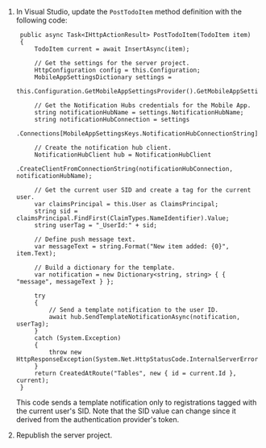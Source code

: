 <!---Use the procedure that matches your backend project type&mdash;either [.NET backend](#dotnet) or [Node.js backend](#nodejs).

### <a name="dotnet"></a>.NET backend project -->
1. In Visual Studio, update the `PostTodoItem` method definition with the following code:  

        public async Task<IHttpActionResult> PostTodoItem(TodoItem item)
        {
            TodoItem current = await InsertAsync(item);
    
            // Get the settings for the server project.
            HttpConfiguration config = this.Configuration;
            MobileAppSettingsDictionary settings =
                this.Configuration.GetMobileAppSettingsProvider().GetMobileAppSettings();
    
            // Get the Notification Hubs credentials for the Mobile App.
            string notificationHubName = settings.NotificationHubName;
            string notificationHubConnection = settings
                .Connections[MobileAppSettingsKeys.NotificationHubConnectionString].ConnectionString;
    
            // Create the notification hub client.
            NotificationHubClient hub = NotificationHubClient
                .CreateClientFromConnectionString(notificationHubConnection, notificationHubName);
    
            // Get the current user SID and create a tag for the current user.
            var claimsPrincipal = this.User as ClaimsPrincipal;
            string sid = claimsPrincipal.FindFirst(ClaimTypes.NameIdentifier).Value;
            string userTag = "_UserId:" + sid;
    
            // Define push message text.
            var messageText = string.Format("New item added: {0}", item.Text);
    
            // Build a dictionary for the template.
            var notification = new Dictionary<string, string> { { "message", messageText } };
    
            try
            {
                // Send a template notification to the user ID.
                await hub.SendTemplateNotificationAsync(notification, userTag);
            }
            catch (System.Exception)
            {
                throw new HttpResponseException(System.Net.HttpStatusCode.InternalServerError);
            }
            return CreatedAtRoute("Tables", new { id = current.Id }, current);
        }

    This code sends a template notification only to registrations tagged with the current user's SID. Note that the SID value can change since it derived from the authentication provider's token. 
 
2. Republish the server project.

<!---### <a name="nodejs"></a>Node.js backend project

1. Replace the existing code in the todoitem.js file with the following:

        var azureMobileApps = require('azure-mobile-apps'),
        promises = require('azure-mobile-apps/src/utilities/promises'),
        logger = require('azure-mobile-apps/src/logger');
    
        var table = azureMobileApps.table();
        
        table.insert(function (context) {
        // For more information about the Notification Hubs JavaScript SDK, 
        // see http://aka.ms/nodejshubs
        logger.info('Running TodoItem.insert');

        // Get the current user SID and create a tag for the current user.
        string userTag = context.user.Id;
        
        // Define the template payload.
        var payload = '{"message": context.item.text}'; 
        
        // Execute the insert.  The insert returns the results as a Promise,
        // Do the push as a post-execute action within the promise flow.
        return context.execute()
            .then(function (results) {
                // Only do the push if configured
                if (context.push) {
                    // Send a template notification.
                    context.push.send(userTag, payload, function (error) {
                        if (error) {
                            logger.error('Error while sending push notification: ', error);
                        } else {
                            logger.info('Push notification sent successfully!');
                        }
                    });
                }
                // Don't forget to return the results from the context.execute()
                return results;
            })
            .catch(function (error) {
                logger.error('Error while running context.execute: ', error);
            });
        });

        module.exports = table;  

    This sends a template notification only to registrations tagged with the current user's SID. Note that the SID value can change since it derived from the authentication provider's token. 

2. When editing the file in your local computer, republish the server project.-->
